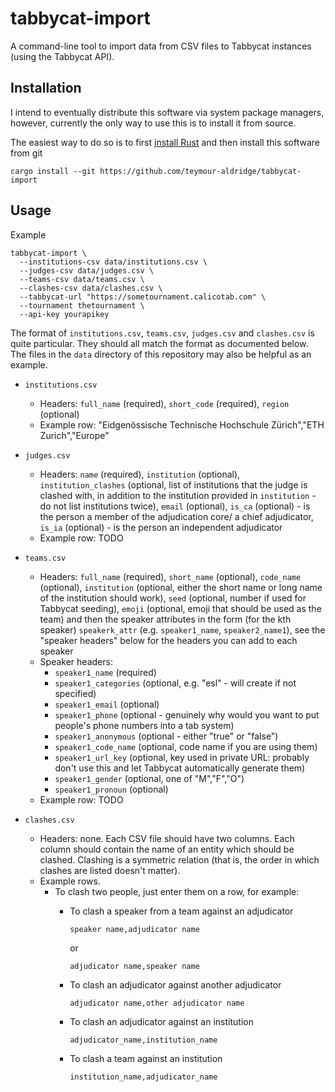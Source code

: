 # tabbycat-import

A command-line tool to import data from CSV files to Tabbycat instances (using
the Tabbycat API).

## Installation

I intend to eventually distribute this software via system package managers,
however, currently the only way to use this is to install it from source.

The easiest way to do so is to first
[install Rust](https://www.rust-lang.org/tools/install) and then install this
software from git

```
cargo install --git https://github.com/teymour-aldridge/tabbycat-import
```

## Usage

Example

```
tabbycat-import \
  --institutions-csv data/institutions.csv \
  --judges-csv data/judges.csv \
  --teams-csv data/teams.csv \
  --clashes-csv data/clashes.csv \
  --tabbycat-url "https://sometournament.calicotab.com" \
  --tournament thetournament \
  --api-key yourapikey
```

The format of `institutions.csv`, `teams.csv`, `judges.csv` and `clashes.csv`
is quite particular. They should all match the format as documented below. The
files in the `data` directory of this repository may also be helpful as an
example.

- `institutions.csv`
  - Headers: `full_name` (required), `short_code` (required), `region`
    (optional)
  - Example row: "Eidgenössische Technische Hochschule Zürich","ETH Zurich","Europe"

- `judges.csv`
  - Headers: `name` (required), `institution` (optional), `institution_clashes`
    (optional, list of institutions that the judge is clashed with,
    in addition to the institution provided in `institution` - do not
    list institutions twice), `email` (optional), `is_ca` (optional) - is the person a member of the adjudication core/
    a chief adjudicator, `is_ia` (optional) - is the person an
    independent adjudicator
  - Example row: TODO

- `teams.csv`
  - Headers: `full_name` (required), `short_name` (optional), `code_name`
    (optional), `institution` (optional, either the short name or
    long name of the institution should work), `seed` (optional,
    number if used for Tabbycat seeding), `emoji` (optional, emoji
    that should be used as the team)
    and then the speaker attributes
    in the form (for the kth speaker) `speakerk_attr`
    (e.g. `speaker1_name`, `speaker2_name1`), see the
    "speaker headers" below for the headers you can add to each
    speaker
  - Speaker headers:
    - `speaker1_name` (required)
    - `speaker1_categories` (optional, e.g. "esl" - will create if not specified)
    - `speaker1_email` (optional)
    - `speaker1_phone` (optional - genuinely why would you want to put
      people's phone numbers into a tab
      system)
    - `speaker1_anonymous` (optional - either "true" or "false")
    - `speaker1_code_name` (optional, code name if you are using them)
    - `speaker1_url_key` (optional, key used in private URL: probably don't use
      this and let Tabbycat automatically generate them)
    - `speaker1_gender` (optional, one of "M","F","O")
    - `speaker1_pronoun` (optional)
  - Example row: TODO

- `clashes.csv`
  - Headers: none. Each CSV file should have two columns. Each column should
    contain the name of an entity which should be clashed. Clashing is a
    symmetric relation (that is, the order in which clashes are listed doesn't
    matter).
  - Example rows.
    - To clash two people, just enter them on a row, for example:
      - To clash a speaker from a team against an adjudicator

        ```
        speaker name,adjudicator name
        ```

        or

        ```
        adjudicator name,speaker name
        ```

      - To clash an adjudicator against another adjudicator
        ```
        adjudicator name,other adjudicator name
        ```
      - To clash an adjudicator against an institution
        ```
        adjudicator_name,institution_name
        ```
      - To clash a team against an institution
        ```
        institution_name,adjudicator_name
        ```
